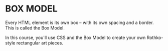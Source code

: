# BOX MODEL

Every HTML element is its own box – with its own spacing and a border. This is called the Box Model.

In this course, you'll use CSS and the Box Model to create your own Rothko-style rectangular art pieces.
